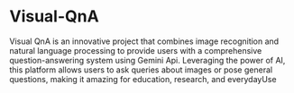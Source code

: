 # Visual-QnA
Visual QnA is an innovative project that combines image recognition and natural language processing to provide users with a comprehensive question-answering system using Gemini Api. Leveraging the power of AI, this platform allows users to ask queries about images or pose general questions, making it amazing for education, research, and everydayUse
